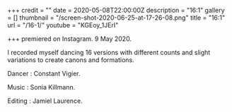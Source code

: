 +++
credit = ""
date = 2020-05-08T22:00:00Z
description = "16:1"
gallery = []
thumbnail = "/screen-shot-2020-06-25-at-17-26-08.png"
title = "16:1"
url = "/16-1/"
youtube = "KGEoy_1JErI"

+++
premiered on Instagram. 9 May 2020.

I recorded myself dancing 16 versions with different counts and slight variations to create canons and formations.

Dancer : Constant Vigier.

Music : Sonia Killmann.

Editing : Jamiel Laurence.